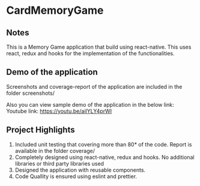 # CardMemoryGame

## Notes
This is a Memory Game application that build using react-native.
This uses react, redux and hooks for the implementation of the functionalities.

## Demo of the application
Screenshots and coverage-report of the application are included in the folder screenshots/

Also you can view sample demo of the application in the below link:
Youtube link: https://youtu.be/aiIYLY4prWI

## Project Highlights
1. Included unit testing that covering more than 80* of the code. Report is available in the folder coverage/
2. Completely designed using react-native, redux and hooks. No additional libraries or third party libraries used
3. Designed the application with reusable components.
4. Code Quallity is ensured using eslint and prettier.

